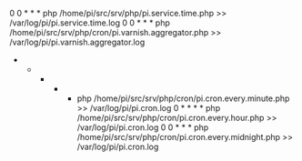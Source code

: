 0 0 * * * php /home/pi/src/srv/php/pi.service.time.php >> /var/log/pi/pi.service.time.log
0 0 * * * php /home/pi/src/srv/php/cron/pi.varnish.aggregator.php >> /var/log/pi/pi.varnish.aggregator.log

* * * * * php /home/pi/src/srv/php/cron/pi.cron.every.minute.php >> /var/log/pi/pi.cron.log
0 * * * * php /home/pi/src/srv/php/cron/pi.cron.every.hour.php >> /var/log/pi/pi.cron.log
0 0 * * * php /home/pi/src/srv/php/cron/pi.cron.every.midnight.php >> /var/log/pi/pi.cron.log
